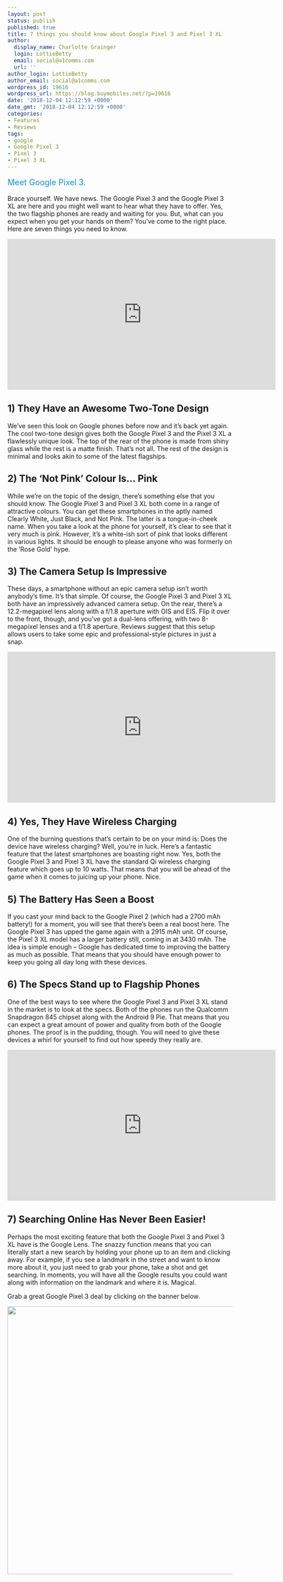 ```yaml
---
layout: post
status: publish
published: true
title: 7 things you should know about Google Pixel 3 and Pixel 3 XL
author:
  display_name: Charlotte Grainger
  login: LottieBetty
  email: social@a1comms.com
  url: ''
author_login: LottieBetty
author_email: social@a1comms.com
wordpress_id: 19616
wordpress_url: https://blog.buymobiles.net/?p=19616
date: '2018-12-04 12:12:59 +0000'
date_gmt: '2018-12-04 12:12:59 +0000'
categories:
- Features
- Reviews
tags:
- google
- Google Pixel 3
- Pixel 3
- Pixel 3 XL
---
```

<p><span class="postStandFirst" style="color: #0896d5; line-height: 26px; font-size: 18px;">Meet Google Pixel 3.</span></p>
<p>Brace yourself. We have news. The Google Pixel 3 and the Google Pixel 3 XL are here and you might well want to hear what they have to offer. Yes, the two flagship phones are ready and waiting for you. But, what can you expect when you get your hands on them? You&rsquo;ve come to the right place. Here are seven things you need to know.</p>
<p><iframe src="https://www.youtube.com/embed/vKSA_idPZkc" width="600" height="338" frameborder="0" allowfullscreen="allowfullscreen"></iframe></p>
<h2>1) They Have an Awesome Two-Tone Design</h2>
<p>We&rsquo;ve seen this look on Google phones before now and it&rsquo;s back yet again. The cool two-tone design gives both the Google Pixel 3 and the Pixel 3 XL a flawlessly unique look. The top of the rear of the phone is made from shiny glass while the rest is a matte finish. That&rsquo;s not all. The rest of the design is minimal and looks akin to some of the latest flagships.</p>
<h2>2) The &lsquo;Not Pink&rsquo; Colour Is&hellip; Pink</h2>
<p>While we&rsquo;re on the topic of the design, there&rsquo;s something else that you should know. The Google Pixel 3 and Pixel 3 XL both come in a range of attractive colours. You can get these smartphones in the aptly named Clearly White, Just Black, and Not Pink. The latter is a tongue-in-cheek name. When you take a look at the phone for yourself, it&rsquo;s clear to see that it very much is pink. However, it&rsquo;s a white-ish sort of pink that looks different in various lights. It should be enough to please anyone who was formerly on the &lsquo;Rose Gold&rsquo; hype.</p>
<h2>3)&nbsp;The Camera Setup Is Impressive</h2>
<p>These days, a smartphone without an epic camera setup isn&rsquo;t worth anybody&rsquo;s time. It&rsquo;s that simple. Of course, the Google Pixel 3 and Pixel 3 XL both have an impressively advanced camera setup. On the rear, there&rsquo;s a 12.2-megapixel lens along with a f/1.8 aperture with OIS and EIS. Flip it over to the front, though, and you&rsquo;ve got a dual-lens offering, with two 8-megapixel lenses and a f/1.8 aperture. Reviews suggest that this setup allows users to take some epic and professional-style pictures in just a snap.</p>
<p><iframe src="https://www.youtube.com/embed/gJtJFEH1Cis" width="600" height="338" frameborder="0" allowfullscreen="allowfullscreen"><span data-mce-type="bookmark" style="display: inline-block; width: 0px; overflow: hidden; line-height: 0;" class="mce_SELRES_start">﻿</span></iframe></p>
<h2>4)&nbsp;Yes, They Have Wireless Charging</h2>
<p>One of the burning questions that&rsquo;s certain to be on your mind is: Does the device have wireless charging? Well, you&rsquo;re in luck. Here&rsquo;s a fantastic feature that the latest smartphones are boasting right now. Yes, both the Google Pixel 3 and Pixel 3 XL have the standard Qi wireless charging feature which goes up to 10 watts. That means that you will be ahead of the game when it comes to juicing up your phone. Nice.</p>
<h2>5)&nbsp;The Battery Has Seen a Boost</h2>
<p>If you cast your mind back to the Google Pixel 2 (which had a 2700 mAh battery!) for a moment, you will see that there&rsquo;s been a real boost here. The Google Pixel 3 has upped the game again with a 2915 mAh unit. Of course, the Pixel 3 XL model has a larger battery still, coming in at 3430 mAh. The idea is simple enough &ndash;&nbsp;Google has dedicated time to improving the battery as much as possible. That means that you should have enough power to keep you going all day long with these devices.</p>
<h2>6)&nbsp;The Specs Stand up to Flagship Phones</h2>
<p>One of the best ways to see where the Google Pixel 3 and Pixel 3 XL stand in the market is to look at the specs. Both of the phones run the Qualcomm Snapdragon 845 chipset along with the Android 9 Pie. That means that you can expect a great amount of power and quality from both of the Google phones. The proof is in the pudding, though. You will need to give these devices a whirl for yourself to find out how speedy they really are.</p>
<p><iframe src="https://www.youtube.com/embed/5eD_lhnyW9k" width="600" height="338" frameborder="0" allowfullscreen="allowfullscreen"><span data-mce-type="bookmark" style="display: inline-block; width: 0px; overflow: hidden; line-height: 0;" class="mce_SELRES_start">﻿</span></iframe></p>
<h2>7)&nbsp;Searching Online Has Never Been Easier!</h2>
<p>Perhaps the most exciting feature that both the Google Pixel 3 and Pixel 3 XL have is the Google Lens. The snazzy function means that you can literally start a new search by holding your phone up to an item and clicking away. For example, if you see a landmark in the street and want to know more about it, you just need to grab your phone, take a shot and get searching. In moments, you will have all the Google results you could want along with information on the landmark and where it is. Magical.</p>
<p>Grab a great Google Pixel 3 deal by clicking on the banner below.</p>
<p><img class="aligncenter wp-image-19624 size-full" src="https://lh3.googleusercontent.com/_lOsHYZd4oJFQEgi0TqhNyOzS6ZuFRrO94l7R6bWDLXV6Ym2RuGPII8AyHyppjZ3uNNOpMz1uP8SupSyYEEoNg8=s0" alt="" width="600" height="600" /></p>
